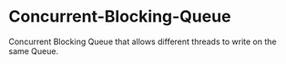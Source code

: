 # Concurrent-Blocking-Queue
Concurrent Blocking Queue that allows different threads to write on the same Queue.

